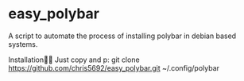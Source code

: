 # easy_polybar

A script to automate the process of installing polybar in debian based systems.

Installation
Just copy and p:
	git clone https://github.com/chris5692/easy_polybar.git ~/.config/polybar
